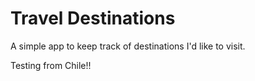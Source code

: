 # Travel Destinations

A simple app to keep track of destinations I'd like to visit.

Testing from Chile!!
